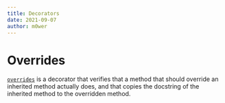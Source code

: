 ```yaml
---
title: Decorators
date: 2021-09-07
author: m0wer
---
```


# Overrides

[`overrides`](https://github.com/mkorpela/overrides) is a decorator that
verifies that a method that should override an inherited method actually does,
and that copies the docstring of the inherited method to the overridden method.
